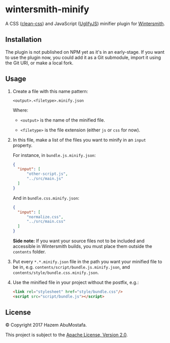 # wintersmith-minify

A CSS ([clean-css](https://github.com/jakubpawlowicz/clean-css)) and JavaScript ([UglifyJS](https://github.com/mishoo/UglifyJS2)) minifier plugin for [Wintersmith](https://github.com/jnordberg/wintersmith).


Installation
------------

The plugin is not published on NPM yet as it's in an early-stage. If you want to use the plugin now, you could add it as a Git submodule, import it using the Git URI, or make a local fork.


Usage
-----

1.  Create a file with this name pattern:
    
    ```shell
    <output>.<filetype>.minify.json
    ```
    
    Where:
    
      * `<output>` is the name of the minified file.
        
      * `<filetype>` is the file extension (either `js` or `css` for now).


2.  In this file, make a list of the files you want to minify in an `input` property.
    
    For instance, in `bundle.js.minify.json`:
    
    ```json
    {
      "input": [
          "other-script.js",
          "../src/main.js"
      ]
    }
    ```
    And in `bundle.css.minify.json`:
    
    ```json
    {
      "input": [
          "normalize.css",
          "../src/main.css"
      ]
    }
    ```
    
    **Side note:** If you want your source files not to be included and accessible in Wintersmith builds, you must place them outside the `contents` folder.


3.  Put every `*.*.minify.json` file in the path you want your minified file to be in, e.g. `contents/script/bundle.js.minify.json`, and `contents/style/bundle.css.minify.json`.


4.  Use the minified file in your project without the postfix, e.g.:
    ```html
    <link rel="stylesheet" href="style/bundle.css"/>
    <script src="script/bundle.js"></script>
    ```


License
-------

&copy; Copyright 2017 Hazem AbuMostafa.

This project is subject to the [Apache License, Version 2.0](http://apache.org/licenses/LICENSE-2.0.html).
